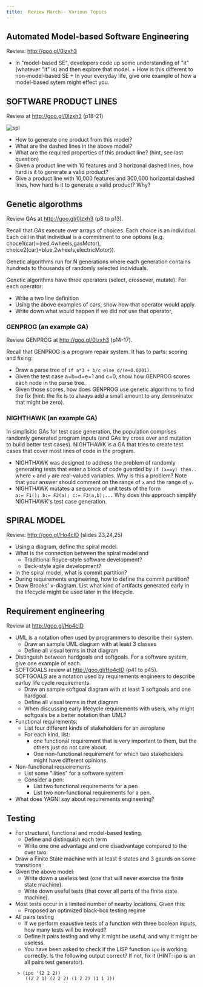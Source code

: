 ```yaml
---
title:  Review March-- Various Topics
---
```


## Automated Model-based Software Engineering

Review: http://goo.gl/0lzxh3

+  In "model-based SE", developers code up some understanding of "it" (whatever "it" is) 
   and then explore that model.
       + How is this different to non-model-based SE
       + In your everyday life, give one example of how a model-based sytem might effect
         you.
	 

## SOFTWARE PRODUCT LINES

Review at http://goo.gl/0lzxh3 (p18-21)

![spl](../img/spl.png)

+ How to generate one product from this model?
+ What are the dashed lines in the above model?
+ What are the required properties of this product line? (hint, see last question)
+ Given a product line with 10 features and 3 horizonal dashed lines, how hard is it to 
       generate a valid product?
+ Give a product line with 10,000 features and 300,000 horizontal dashed lines,
       how hard is it to generate a valid product? Why?


## Genetic algorothms

Review GAs at http://goo.gl/0lzxh3 (p8 to p13).

Recall that GAs execute over arrays of choices. Each choice is an individual. Each
  cell in that individual is a commitment to one options (e.g. choce1(car)=(red,4wheels,gasMotor),
  choice2(car)=blue,2wheels,electricMotor)).

Genetic algorithms run for N generations where
  each generation contains hundreds to thousands of randomly selected individuals.
  
Genetic algorithms have three operators (select, crossover, mutate). For each operator:


+ Write a two line definition
+ Using     the above examples of cars, show how that operator would apply. 
+ Write down what would happen if we did *not* use that operator,

### GENPROG (an example GA)

Review GENPROG at http://goo.gl/0lzxh3 (p14-17).

Recall that
GENPROG is a program repair system. It has to parts: scoring and fixing:

+ Draw a parse tree of `if a*3 + b/c else d/(e+0.0001)`. 
+ Given the test case a=b=d=e=1 and c=0, show how GENPROG scores each node in the parse tree.
+ Given those scores, how does GENPROG use genetic algorithms to find the fix (hint: the fix is to
always add a small amount to any demoninator that might be zero).

### NIGHTHAWK (an example GA)
In simplisitic GAs for test case generation, the population comprises randomly generated program inputs (and GAs try
  cross over and mutation to build better test cases). NIGHTHAWK is a GA that tries to create test cases
  that cover most lines of code in the program.
  
+ NIGHTHAWK was designed to address the problem of randomly generating tests that enter a block
     of code guarded by `if (x==y) then..` where `x` and `y` are real-valued variables. Why is this a problem?
     Note that your answer should comment on the range of `x` and the range of `y`.
+ NIGHTHAWK mutates a sequence of unit tests of the form   
    `a:= F1(); b:= F2(a); c:= F3(a,b);...`
     Why does this approach simplify NIGHTHAWK's test case generation.


## SPIRAL MODEL

Review: http://goo.gl/Ho4cID (slides 23,24,25)

+ Using a diagram, define the spiral model.
+ What is the connection between the spiral model and
     + Traditional Royce-style software development?
     + Beck-style agile development?
+ In the spiral model, what is commit partition?
+ During requirements engineering, how to define the commit partition?
+ Draw Brooks' v-diagram. List what kind of artifacts generated early in the lifecycle
  might be used later in the lifecycle.
     
## Requirement engineering

Review at http://goo.gl/Ho4cID

+ UML is a notation often used by programmers to describe their system. 
     + Draw an sample UML diagram with at least 3 classes
     + Define all visual terms in that diagram
+ Distinguish between hardgoals and softgoals. For a software system, give one example of each.
+ SOFTGOALS review at http://goo.gl/Ho4cID (p41 to p45).  
  SOFTGOALS are a notation  used by requirements engineers to describe earluy life cycle requirements.
     + Draw an sample softgoal diagram with at least 3 softgoals and one hardgoal.
     + Define all visual terms in that diagram
     + When discussing early lifecycle requirements with users, why might softgoals be a better notation than UML?
+ Functional requirements:
     + List four different kinds of stakeholders for an aeroplane
     + For each kind, list:
        + one functional requirement that is very important to them, but the others
          just do not care about.
        + One non-functional requirement for which two stakeholders might have different opinions.
+ Non-functional requoirements
     + List some "ilities" for a software system
     + Consider a pen:
       + List two functional requirements for a pen
       + List two non-functional requirements for a pen.
+ What does YAGNI say about requirements engineering?

## Testing

+ For structural,  functional and model-based testing.
    + Define and distinquish each term
    + Write one one advantage and one disadvantage compared to the over two.	
+ Draw a Finite State machine with at least 6 states and 3 gaurds on some transitions
+ Given the above model:
   + Write down a useless test (one that will never exercise the finite state machine).
   + Write down useful tests (that cover all parts of the finite state machine).
+ Most tests occur in a limited number of nearby locations. Given this:
   + Proposed an optimized black-box testing regime
+ All pairs testing
    + If we perform exaustive tests of a function with three boolean inputs, how many tests will be involved?
    + Define it pairs testing and why it might be useful, and why it might be useless.
    + You have been asked to check if the LISP function `ipo` is working correctly.
      Is the following output correct? If not, fix it (HINT: ipo is an
      all pairs test generator).

````
    > (ipo '(2 2 2))                                           
       ((2 2 1) (2 2 2) (1 2 2) (1 1 1))
````

